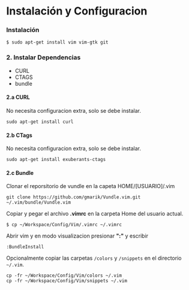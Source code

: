 # Instalación y Configuracion

### Instalación

    $ sudo apt-get install vim vim-gtk git
 

### 2. Instalar Dependencias
- CURL
- CTAGS
- bundle

#### 2.a CURL

No necesita configuracion extra, solo se debe instalar.

	sudo apt-get install curl

#### 2.b CTags

No necesita configuracion extra, solo se debe instalar.

	sudo apt-get install exuberants-ctags

#### 2.c Bundle

Clonar el reporsitorio de vundle en la capeta HOME/[USUARIO]/.vim

	git clone https://github.com/gmarik/Vundle.vim.git ~/.vim/bundle/Vundle.vim

Copiar y pegar el archivo **.vimrc** en la carpeta Home del usuario actual.

    $ cp ~/Workspace/Config/Vim/.vimrc ~/.vimrc

Abrir vim y en modo visualizacion presionar **":"** y escribir

    :BundleInstall 

Opcionalmente copiar las carpetas `/colors` y `/snippets` en el directorio `~/.vim`. 

    cp -fr ~/Workspace/Config/Vim/colors ~/.vim
    cp -fr ~/Workspace/Config/Vim/snippets ~/.vim


